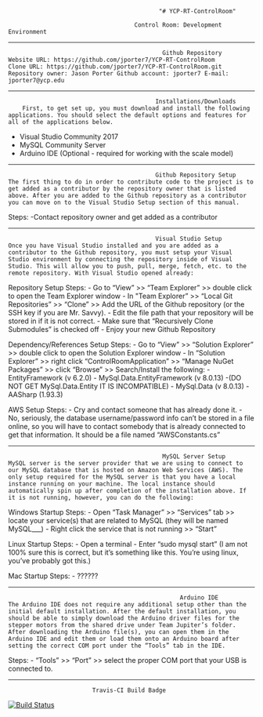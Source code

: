                                               "# YCP-RT-ControlRoom" 

                                        Control Room: Development Environment
                                        
________________________________________________________________________________________________________________________________________
                                                Github Repository
    Website URL: https://github.com/jporter7/YCP-RT-ControlRoom
    Clone URL: https://github.com/jporter7/YCP-RT-ControlRoom.git 
    Repository owner: Jason Porter Github account: jporter7 E-mail: jporter7@ycp.edu

________________________________________________________________________________________________________________________________________
                                              Installations/Downloads
        First, to get set up, you must download and install the following applications. You should select the default options and features for all of the applications below. 
        
   - Visual Studio Community 2017
   - MySQL Community Server
   - Arduino IDE (Optional - required for working with the scale model)

________________________________________________________________________________________________________________________________________
                                              Github Repository Setup
	The first thing to do in order to contribute code to the project is to get added as a contributor by the repository owner that is listed above. After you are added to the Github repository as a contributor you can move on to the Visual Studio Setup section of this manual.

   Steps:
    -Contact repository owner and get added as a contributor

________________________________________________________________________________________________________________________________________
                                              Visual Studio Setup
	Once you have Visual Studio installed and you are added as a contributor to the Github repository, you must setup your Visual Studio environment by connecting the repository inside of Visual Studio. This will allow you to push, pull, merge, fetch, etc. to the remote repository. With Visual Studio opened already:

Repository Setup Steps:
    - Go to “View” >> “Team Explorer” >> double click to open the Team Explorer window
    - In "Team Explorer” >> “Local Git Repositories” >> “Clone” >> Add the URL of the Github repository (or the SSH key if you are Mr. Savvy). 
        - Edit the file path that your repository will be stored in if it is not correct.
    - Make sure that “Recursively Clone Submodules” is checked off
    - Enjoy your new Github Repository

Dependency/References Setup Steps:
    - Go to “View” >> “Solution Explorer” >> double click to open the Solution Explorer window
    - In “Solution Explorer” >> right click “ControlRoomApplication” >> “Manage NuGet Packages” >> click “Browse” >> Search/Install the following:
        - EntityFramework (v 6.2.0)
        - MySql.Data.EntityFramework (v 8.0.13)
                -(DO NOT GET MySql.Data.Entity IT IS INCOMPATIBLE)
        - MySql.Data (v 8.0.13)
        - AASharp (1.93.3)

AWS Setup Steps:
    - Cry and contact someone that has already done it.
    - No, seriously, the database username/password info can’t be stored in a file online, so you will have to contact somebody that is already connected to get that information. It should be a file named “AWSConstants.cs”

________________________________________________________________________________________________________________________________________
                                                MySQL Server Setup
	MySQL server is the server provider that we are using to connect to our MySQL database that is hosted on Amazon Web Services (AWS). The only setup required for the MySQL server is that you have a local instance running on your machine. The local instance should automatically spin up after completion of the installation above. If it is not running, however, you can do the following:

Windows Startup Steps:
    - Open “Task Manager” >> “Services” tab >> locate your service(s) that are related to MySQL (they will be named MySQL___)
    - Right click the service that is not running >> “Start”

Linux Startup Steps:
    - Open a terminal
    - Enter “sudo mysql start” (I am not 100% sure this is correct, but it’s something like this. You’re using linux, you’ve probably got this.)

Mac Startup Steps:
    - ??????

________________________________________________________________________________________________________________________________________
                                                     Arduino IDE
	The Arduino IDE does not require any additional setup other than the initial default installation. After the default installation, you should be able to simply download the Arduino driver files for the stepper motors from the shared drive under Team Jupiter’s folder. After downloading the Arduino file(s), you can open them in the Arduino IDE and edit them or load them onto an Arduino board after setting the correct COM port under the “Tools” tab in the IDE. 

Steps:
    - “Tools” >> “Port” >> select the proper COM port that your USB is connected to.

________________________________________________________________________________________________________________________________________
							Travis-CI Build Badge
[![Build Status](https://travis-ci.org/AaronLenoir/ControlRoomApplication.svg?branch=master)](https://travis-ci.org/jporter7/ControlRoomApplication)
